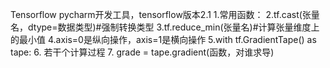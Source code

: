  Tensorflow
pycharm开发工具，tensorflow版本2.1
1.常用函数：
2.tf.cast(张量名，dtype=数据类型)#强制转换类型
3.tf.reduce_min(张量名)#计算张量维度上的最小值
4.axis=0是纵向操作，axis=1是横向操作
5.with tf.GradientTape() as tape:
6.  若干个计算过程
7.  grade = tape.gradient(函数，对谁求导)

